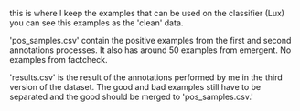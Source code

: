 this is where I keep the examples that can be used on the classifier (Lux)
you can see this examples as the 'clean' data.


'pos_samples.csv' contain the positive examples from the first and second annotations processes. It also has around 50 examples from emergent. No examples from factcheck.

'results.csv' is the result of the annotations performed by me in the third version of the dataset.
The good and bad examples still have to be separated and the good should be merged to 'pos_samples.csv.'

